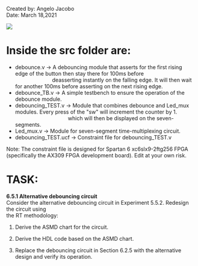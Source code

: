 Created by: Angelo Jacobo  
Date: March 18,2021  

[![](https://user-images.githubusercontent.com/87559347/126088428-bb46ac5e-3cb7-46e5-af15-07fd6caccc48.png )](https://youtu.be/F9giVyWyruE )

# Inside the src folder are:  
* debounce.v -> A debouncing module that asserts for the first rising edge of the button then stay there for 100ms before  
 &emsp;&emsp;&emsp;&emsp;&emsp;&emsp;&emsp;deasserting instantly on the falling edge. It will then wait for another 100ms before asserting on the next rising edge.  
* debounce_TB.v -> A simple testbench to ensure the operation of the debounce module.   
* debouncing_TEST.v -> Module that combines debounce and Led_mux modules. Every press of the "sw" will increment the counter by 1.  
 &emsp;&emsp;&emsp;&emsp;&emsp;&emsp;&emsp;&emsp;&emsp;&emsp;which will then be displayed on the seven-segments.   
* Led_mux.v -> Module for seven-segment time-multiplexing circuit.   
* debouncing_TEST.ucf -> Constraint file for debouncing_TEST.v   

Note: The constraint file is designed for Spartan 6 xc6slx9-2ftg256 FPGA (specifically the AX309 FPGA development board). Edit at your own risk.


# TASK:
**6.5.1 Alternative debouncing circuit**  
Consider the alternative debouncing circuit in Experiment 5.5.2. Redesign the circuit using  
the RT methodology:  

1. Derive the ASMD chart for the circuit.

2. Derive the HDL code based on the ASMD chart.

3. Replace the debouncing circuit in Section 6.2.5 with the alternative design and verify
its operation. 
